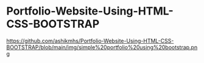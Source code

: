 # Portfolio-Website-Using-HTML-CSS-BOOTSTRAP

https://github.com/ashikmhs/Portfolio-Website-Using-HTML-CSS-BOOTSTRAP/blob/main/img/simple%20portfolio%20using%20bootstrap.png
